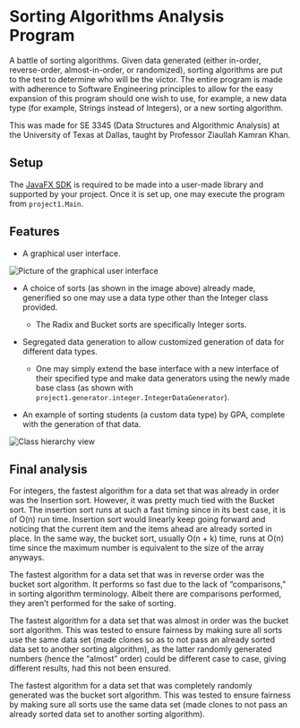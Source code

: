 # Sorting Algorithms Analysis Program

A battle of sorting algorithms. Given data generated (either in-order, reverse-order, 
almost-in-order, or randomized), sorting algorithms are put to the test to determine who will
be the victor. The entire program is made with adherence to Software Engineering principles to
allow for the easy expansion of this program should one wish to use, for example, a new data type
(for example, Strings instead of Integers), or a new sorting algorithm.

This was made for SE 3345 (Data Structures and Algorithmic Analysis) at the University of 
Texas at Dallas, taught by Professor Ziaullah Kamran Khan.

## Setup

The [JavaFX SDK](https://gluonhq.com/products/javafx/) is required to be made into a user-made
library and supported by your project. Once it is set up, one may execute the program from 
`project1.Main`.

## Features

* A graphical user interface.

![Picture of the graphical user interface](https://i.imgur.com/tbutrpV.png)

* A choice of sorts (as shown in the image above) already made, generified so one may
use a data type other than the Integer class provided.
    * The Radix and Bucket sorts are specifically Integer sorts.

* Segregated data generation to allow customized generation of data for different data types.
    * One may simply extend the base interface with a new interface of their specified type and
    make data generators using the newly made base class (as shown with 
    `project1.generator.integer.IntegerDataGenerator`).

* An example of sorting students (a custom data type) by GPA, complete with the generation of that data.
    
![Class hierarchy view](https://i.imgur.com/udvxxbz.png)

## Final analysis
For integers, the fastest algorithm for a data set that was already in order was the Insertion 
sort. However, it was pretty much tied with the Bucket sort. The insertion sort runs at such a
fast timing since in its best case, it is of O(n) run time. Insertion sort would linearly keep 
going forward and noticing that the current item and the items ahead are already sorted in place. 
In the same way, the bucket sort, usually O(n + k) time, runs at O(n) time since the maximum 
number is equivalent to the size of the array anyways. 

The fastest algorithm for a data set that was in reverse order was the bucket sort algorithm. It 
performs so fast due to the lack of “comparisons,” in sorting algorithm terminology. Albeit 
there are comparisons performed, they aren’t performed for the sake of sorting.

The fastest algorithm for a data set that was almost in order was the bucket sort algorithm. This 
was tested to ensure fairness by making sure all sorts use the same data set (made clones so as 
to not pass an already sorted data set to another sorting algorithm), as the latter randomly 
generated numbers (hence the “almost” order) could be different case to case, giving different 
results, had this not been ensured.

The fastest algorithm for a data set that was completely randomly generated was the bucket sort 
algorithm. This was tested to ensure fairness by making sure all sorts use the same data set 
(made clones to not pass an already sorted data set to another sorting algorithm). 